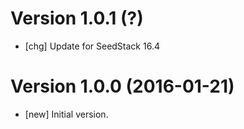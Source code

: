 # Version 1.0.1 (?)

* [chg] Update for SeedStack 16.4

# Version 1.0.0 (2016-01-21)

* [new] Initial version.

